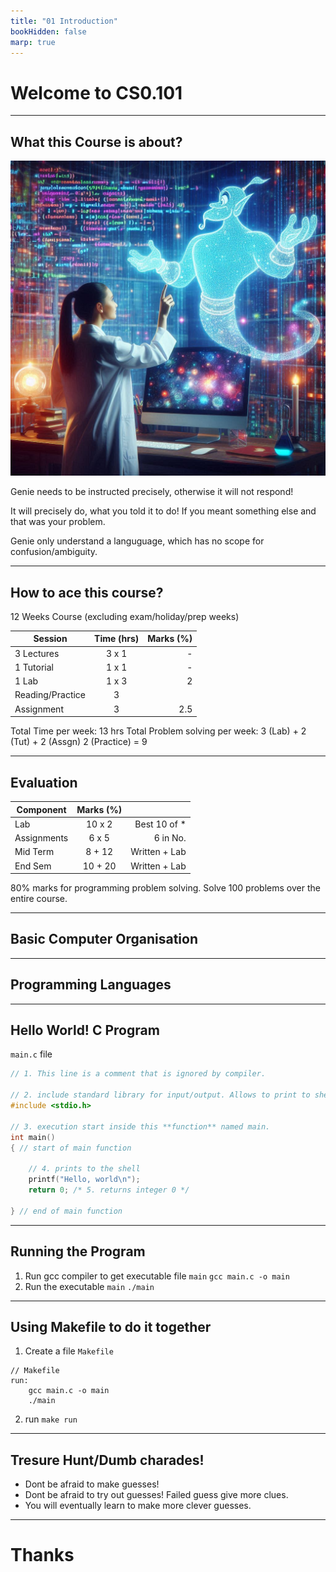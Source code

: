 ```yaml
---
title: "01 Introduction"
bookHidden: false
marp: true
---
```


# Welcome to CS0.101



---
## What this Course is about?

![width:500px](code_spell.jpeg)

Genie needs to be instructed precisely, otherwise it will not respond!

It will precisely do, what you told it to do! If you meant something else and that was your problem.

Genie only understand a languguage, which has no scope for confusion/ambiguity.

---
## How to ace this course?

12 Weeks Course (excluding exam/holiday/prep weeks) ​

| Session          |Time (hrs) |Marks (%)|
|------------------|:---------:|--------:|
| 3 Lectures       |  3 x 1    | -       |
| 1 Tutorial       |  1 x 1    | -       |
| 1 Lab            |  1 x 3    |    2    |
| Reading/Practice |  3        |         |
| Assignment       |  3        | 2.5     |


Total Time per week: 13 hrs
Total Problem solving per week: 3 (Lab) + 2 (Tut) + 2 (Assgn) 2 (Practice) = 9

---
## Evaluation

| Component        |Marks (%)  |                |
|------------------|:---------:|---------------:|
| Lab              |  10 x 2   | Best 10 of *   |
| Assignments      |   6 x 5   | 6 in No.       |
| Mid Term         |   8 + 12  | Written + Lab  |
| End Sem          |  10 + 20  | Written + Lab  |


80% marks for programming problem solving.
Solve 100 problems over the entire course.

---
## Basic Computer Organisation


---
## Programming Languages

---
## Hello World! C Program
`main.c` file
```c
// 1. This line is a comment that is ignored by compiler.

// 2. include standard library for input/output. Allows to print to shell
#include <stdio.h> 

// 3. execution start inside this **function** named main. 
int main() 
{ // start of main function

    // 4. prints to the shell
    printf("Hello, world\n");
    return 0; /* 5. returns integer 0 */

} // end of main function
```

---

## Running the Program

1. Run gcc compiler to get executable file `main`
```gcc main.c -o main```
2. Run the executable `main`
```./main```

---
## Using Makefile to do it together

1. Create a file `Makefile`
```make
// Makefile
run: 
    gcc main.c -o main
    ./main
```
2. run `make run`

---
## Tresure Hunt/Dumb charades!

- Dont be afraid to make guesses!
- Dont be afraid to try out guesses! Failed guess give more clues.
- You will eventually learn to make more clever guesses.

---

# Thanks
